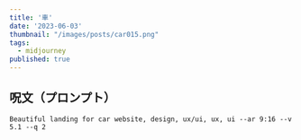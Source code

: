 ```yaml
---
title: '車'
date: '2023-06-03'
thumbnail: "/images/posts/car015.png"
tags:
  - midjourney
published: true
---
```


## 呪文（プロンプト）
```
Beautiful landing for car website, design, ux/ui, ux, ui --ar 9:16 --v 5.1 --q 2
```